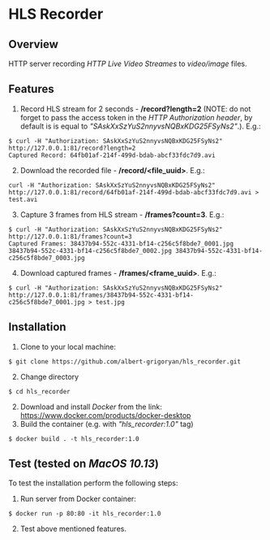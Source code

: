 # HLS Recorder

## Overview

HTTP server recording _HTTP Live Video Streames_ to _video/image_ files.

## Features
1. Record HLS stream for 2 seconds - **/record?length=2** (NOTE: do not forget to pass the access token in the _HTTP Authorization header_, by default is is equal to _"SAskXxSzYuS2nnyvsNQBxKDG25FSyNs2"_.). E.g.: 
~~~
$ curl -H "Authorization: SAskXxSzYuS2nnyvsNQBxKDG25FSyNs2" http://127.0.0.1:81/record?length=2
Captured Record: 64fb01af-214f-499d-bdab-abcf33fdc7d9.avi
~~~
2. Download the recorded file - **/record/\<file_uuid\>**. E.g.:
~~~
curl -H "Authorization: SAskXxSzYuS2nnyvsNQBxKDG25FSyNs2" http://127.0.0.1:81/record/64fb01af-214f-499d-bdab-abcf33fdc7d9.avi > test.avi
~~~
3. Capture 3 frames from HLS stream - **/frames?count=3**. E.g.:
~~~
$ curl -H "Authorization: SAskXxSzYuS2nnyvsNQBxKDG25FSyNs2" http://127.0.0.1:81/frames?count=3
Captured Frames: 38437b94-552c-4331-bf14-c256c5f8bde7_0001.jpg 38437b94-552c-4331-bf14-c256c5f8bde7_0002.jpg 38437b94-552c-4331-bf14-c256c5f8bde7_0003.jpg
~~~
4. Download captured frames - **/frames/\<frame_uuid\>**. E.g.:
~~~
$ curl -H "Authorization: SAskXxSzYuS2nnyvsNQBxKDG25FSyNs2" http://127.0.0.1:81/frames/38437b94-552c-4331-bf14-c256c5f8bde7_0001.jpg > test.jpg
~~~

## Installation
1. Clone to your local machine:
~~~
$ git clone https://github.com/albert-grigoryan/hls_recorder.git
~~~
2. Change directory
~~~
$ cd hls_recorder
~~~
2. Download and install _Docker_ from the link: https://www.docker.com/products/docker-desktop
3. Build the container (e.g. with _"hls_recorder:1.0"_ tag)
~~~
$ docker build . -t hls_recorder:1.0
~~~

## Test (tested on _MacOS 10.13_)
To test the installation perform the following steps:
1. Run server from Docker container:
~~~
$ docker run -p 80:80 -it hls_recorder:1.0
~~~
2. Test above mentioned features.
